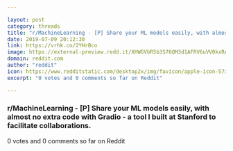 ```yaml
---

layout: post
category: threads
title: "r/MachineLearning - [P] Share your ML models easily, with almost no extra code with Gradio - a tool I built at Stanford to facilitate collaborations."
date: 2019-07-09 20:12:30
link: https://vrhk.co/2YHrBco
image: https://external-preview.redd.it/XHWGVbR5b3S76QM3d1AFRV6uVV0kxRAG6JndCeoiy-g.jpg?auto=webp&s=b7eec35d1a08cc1908c774a491773d713bbba54a
domain: reddit.com
author: "reddit"
icon: https://www.redditstatic.com/desktop2x/img/favicon/apple-icon-57x57.png
excerpt: "0 votes and 0 comments so far on Reddit"

---
```


### r/MachineLearning - [P] Share your ML models easily, with almost no extra code with Gradio - a tool I built at Stanford to facilitate collaborations.

0 votes and 0 comments so far on Reddit